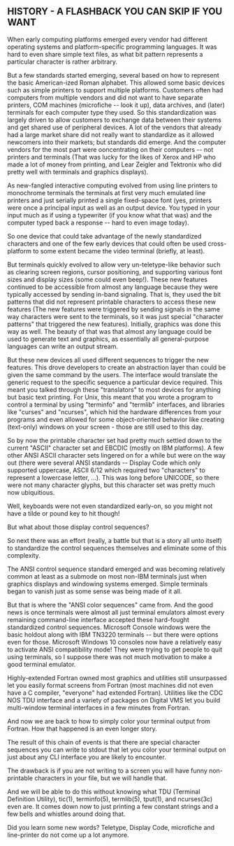 ## HISTORY - A FLASHBACK YOU CAN SKIP IF YOU WANT

   When early computing platforms emerged every vendor had 
   different operating systems and platform-specific programming
   languages. It was hard to even share simple text files, as what bit
   pattern represents a particular character is rather arbitrary.

   But a few standards started emerging, several based on how to represent
   the basic American-ized Roman alphabet. This allowed some basic devices
   such as simple printers to support multiple platforms. Customers
   often had computers from multiple vendors and did not want to
   have separate printers, COM machines (microfiche -- look it up),
   data archives, and (later) terminals for each computer type they
   used. So this standardization was largely driven to allow customers to
   exchange data between their systems and get shared use of peripheral
   devices. A lot of the vendors that already had a large market share
   did not really want to standardize as it allowed newcomers into their
   markets; but standards did emerge. And the computer vendors for the
   most part were ooncentrating on their computers -- not printers and
   terminals (That was lucky for the likes of Xerox and HP who made a
   lot of money from printing, and Lear Zeigler and Tektronix who did
   pretty well with terminals and graphics displays).

   As new-fangled interactive computing evolved from using line printers
   to monochrome terminals the terminals at first very much emulated
   line printers and just serially printed a single fixed-space font
   (yes, printers were once a principal input as well as an output
   device. You typed in your input much as if using a typewriter (if
   you know what that was) and the computer typed back a response --
   hard to even image today).

   So one device that could take advantage of the newly standardized
   characters and one of the few early devices that could often be used
   cross-platform to some extent became the video terminal (briefly,
   at least).

   But terminals quickly evolved to allow very un-teletype-like behavior
   such as clearing screen regions, cursor positioning, and supporting
   various font sizes and display sizes (some could even beep!).
   These new features continued to be accessible from almost any
   language because they were typically accessed by sending in-band
   signaling. That is, they used the bit patterns that did not represent
   printable characters to access these new features (The new features
   were triggered by sending signals in the same way characters were
   sent to the terminals, so it was just special "character patterns"
   that triggered the new features). Initially, graphics was done this
   way as well. The beauty of that was that almost any language could be
   used to generate text and graphics, as essentially all general-purpose
   languages can write an output stream.

   But these new devices all used different sequences to trigger the new
   features. This drove developers to create an abstraction layer than
   could be given the same command by the users. The interface would
   translate the generic request to the specific sequence a particular
   device required. This meant you talked through these "translators"
   to most devices for anything but basic text printing. For Unix,
   this meant that you wrote a program to control a terminal by using
   "terminfo" and "termlib" interfaces, and libraries like "curses" and
   "ncurses", which hid the hardware differences from your programs
   and even allowed for some object-oriented behavior like creating
   (text-only) windows on your screen - those are still used to this day.

   So by now the printable character set had pretty much settled down to
   the current "ASCII" character set and EBCDIC (mostly on IBM platforms).
   A few other ANSI ASCII character sets lingered on for a while but
   were on the way out (there were several ANSI standards -- Display
   Code which only supported uppercase, ASCII 6/12 which required two
   "characters" to represent a lowercase letter, ...). This was long
   before UNICODE, so there were not many character glyphs, but this
   character set was pretty much now ubiquitious.

   Well, keyboards were not even standardized early-on, so you might
   not have a tilde or pound key to hit though!

   But what about those display control sequences? 

   So next there was an effort (really, a battle but that is a story
   all unto itself) to standardize the control sequences themselves and
   eliminate some of this complexity.

   The ANSI control sequence standard emerged and was becoming relatively
   common at least as a submode on most non-IBM terminals just when
   graphics displays and windowing systems emerged. Simple terminals
   began to vanish just as some sense was being made of it all.

   But that is where the "ANSI color sequences" came from. And the good
   news is once terminals were almost all just terminal emulators almost
   every remaining command-line interface accepted these hard-fought
   standardized control sequences. Microsoft Console windows were the
   basic holdout along with IBM TN3220 terminals -- but there were
   options even for those. Microsoft Windows 10 consoles now have a
   relatively easy to activate ANSI compatibility mode! They were trying
   to get people to quit using terminals, so I suppose there was not
   much motivation to make a good terminal emulator.

   Highly-extended Fortran owned most graphics and utilities still
   unsurpassed let you easily format screens from Fortran (most
   machines did not even have a C compiler, "everyone" had extended
   Fortran). Utilities like the CDC NOS TDU interface and a variety of
   packages on Digital VMS let you build multi-window terminal interfaces
   in a few minutes from Fortran.

   And now we are back to how to simply color your terminal output from
   Fortran. How that happened is an even longer story.

   The result of this chain of events is that there are special
   character sequences you can write to stdout that let you color your
   terminal output on just about any CLI interface you are likely
   to encounter.

   The drawback is if you are not writing to a screen you will have
   funny non-printable characters in your file, but we will handle that.

   And we will be able to do this without knowing what TDU (Terminal
   Definition Utility), tic(1), terminfo(5), termlib(5), tput(1), and
   ncurses(3c) even are. It comes down now to just printing a few 
   constant strings and a few bells and whistles around doing that.

   Did you learn some new words? Teletype, Display Code, microfiche and
   line-printer do not come up a lot anymore.
